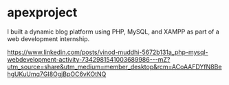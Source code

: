 # apexproject
I built a dynamic blog platform using PHP, MySQL, and XAMPP as part of a web development internship.


https://www.linkedin.com/posts/vinod-muddhi-5672b131a_php-mysql-webdevelopment-activity-7342981541003689986---mZ?utm_source=share&utm_medium=member_desktop&rcm=ACoAAFDYfN8BehgUKuUmq7GI8OgjBpOC6vKOtNQ
